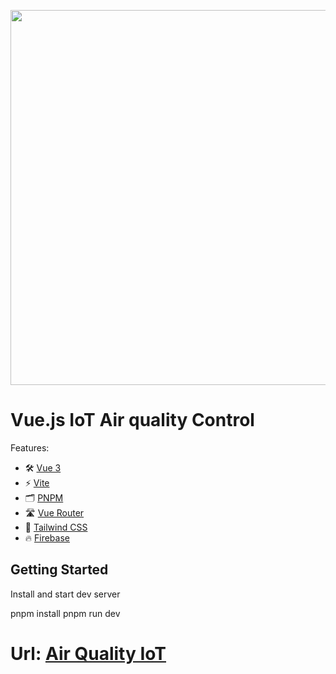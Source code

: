 <p align='center'>
  <img src='' alt='' width='600'/>
</p>

# Vue.js IoT Air quality Control
Features:

- 🛠 [Vue 3](https://v3.vuejs.org/guide/introduction.html)
- ⚡️ [Vite](https://vitejs.dev/guide/)
- 🗂 [PNPM](https://pnpm.io)
- 🛣 [Vue Router](https://github.com/vuejs/vue-router-next)
- 🎨 [Tailwind CSS](https://tailwindcss.com/docs/)
- 🔥 [Firebase](https://console.firebase.google.com/)

## Getting Started
Install and start dev server

pnpm install
pnpm run dev

# Url: [Air Quality IoT](https://air-quality-iot-kevinnass-projects.vercel.app)

